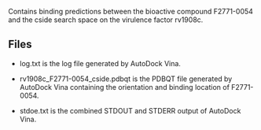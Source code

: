 Contains binding predictions between the bioactive compound F2771-0054 and the cside search space on the virulence factor rv1908c.

## Files

- log.txt is the log file generated by AutoDock Vina.

- rv1908c_F2771-0054_cside.pdbqt is the PDBQT file generated by AutoDock Vina containing the orientation and binding location of F2771-0054.

- stdoe.txt is the combined STDOUT and STDERR output of AutoDock Vina.

